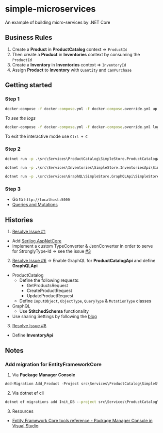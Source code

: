# simple-microservices

An example of building micro-services by .NET Core

## Business Rules

1. Create a **Product** in **ProductCatalog** context => `ProductId`
2. Then create a **Product** in **Inventories** context by consuming the `ProductId`
3. Create a **Inventory** in **Inventories** context => `InventoryId`
4. Assign **Product** to **Inventory** with `Quantity` and `CanPurchase`

## Getting started

### Step 1

```cmd
docker-compose -f docker-compose.yml -f docker-compose.override.yml up -d
```

_To see the logs_

```cmd
docker-compose -f docker-compose.yml -f docker-compose.override.yml logs -f
```

To exit the interactive mode use `Ctrl + C`

### Step 2

```cmd
dotnet run -p .\src\Services\ProductCatalog\SimpleStore.ProductCatalogApi\SimpleStore.ProductCatalogApi.csproj
```

```cmd
dotnet run -p .\src\Services\Inventories\SimpleStore.InventoriesApi\SimpleStore.InventoriesApi.csproj
```

```cmd
dotnet run -p .\src\Services\GraphQL\SimpleStore.GraphQLApi\SimpleStore.GraphQLApi.csproj
```

### Step 3

- Go to `http://localhost:5000`
- [Queries and Mutations](QueriesAndMutations.md)


## Histories

1. [Resolve Issue #1](https://github.com/kimcu-on-thenet/simple-microservices/issues/1)
- Add [Serilog.AspNetCore](https://github.com/serilog/serilog-aspnetcore)
- Implement a custom TypeConverter & JsonConverter in order to serve for StronglyType-Id => see the issue [#3](https://github.com/kimcu-on-thenet/simple-microservices/issues/3)

2. [Resolve Issue #6](https://github.com/kimcu-on-thenet/simple-microservices/issues/6) => Enable GraphQL for **ProductCatalogApi** and define **GraphQLApi**
  - ProductCatalog
    - Define the following requests:
      - GetProductsRequest
      - CreateProductRequest
      - UpdateProductRequest
    - Define `InputObject`, `ObjectType`, `QueryType` & `MutationType` classes
  - GraphQL
      - Use **StitchedSchema** functionality
  - Use sharing Settings by following the [blog](https://andrewlock.net/sharing-appsettings-json-configuration-files-between-projects-in-asp-net-core/)
3. [Resolve Issue #8](https://github.com/kimcu-on-thenet/simple-microservices/issues/8)
  - Define **InventoryApi**

## Notes

### Add migration for EntityFrameworkCore

1. Via **Package Manager Console**

```powershell
Add-Migration Add_Product -Project src\Services\ProductCatalog\SimpleStore.ProductCatalog.Infrastructure.EfCore -StartupProject src\Services\ProductCatalog\SimpleStore.ProductCatalogApi
```

2. Via dotnet ef cli

```cmd
dotnet ef migrations add Init_DB --project src\Services\ProductCatalog\SimpleStore.ProductCatalog.Infrastructure.EfCore --startup-project src\Services\ProductCatalog\SimpleStore.ProductCatalogApi
```

3. Resources

- [Entity Framework Core tools reference - Package Manager Console in Visual Studio](https://docs.microsoft.com/en-us/ef/core/miscellaneous/cli/powershell)